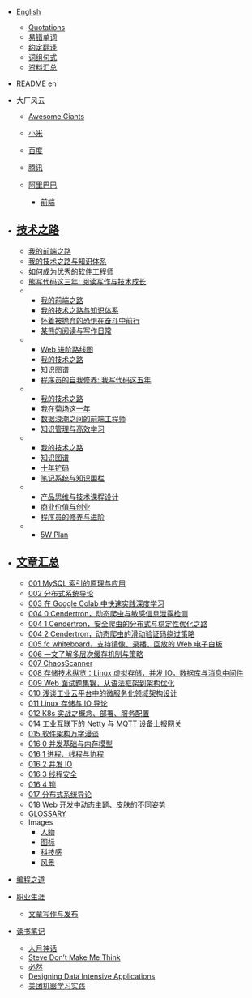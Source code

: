   - [English](/English/README.md)
    - [Quotations](/English/Quotations.md)
    - [易错单词](/English/易错单词.md)
    - [约定翻译](/English/约定翻译.md)
    - [词组句式](/English/词组句式.md)
    - [资料汇总](/English/资料汇总.md)
  - [README en](/README-en.md)
  - 大厂风云
    - [Awesome Giants](/大厂风云/Awesome-Giants.md)
    - [小米](/大厂风云/小米/README.md)
      
    - [百度](/大厂风云/百度/README.md)
      
    - [腾讯](/大厂风云/腾讯/README.md)
      
    - [阿里巴巴](/大厂风云/阿里巴巴/README.md)
      - [前端](/大厂风云/阿里巴巴/前端.md)
  - [技术之路](/技术之路/README.md)
    - 
      - [我的前端之路](/技术之路/2015/2015-我的前端之路.md)
      - [我的技术之路与知识体系](/技术之路/2015/2015-我的技术之路与知识体系.md)
      - [如何成为优秀的软件工程师](/技术之路/2015/如何成为优秀的软件工程师.md)
      - [熊写代码这三年: 阅读写作与技术成长](/技术之路/2015/熊写代码这三年:%20阅读写作与技术成长.md)
    - 
      - [我的前端之路](/技术之路/2016/2016-我的前端之路.md)
      - [我的技术之路与知识体系](/技术之路/2016/2016-我的技术之路与知识体系.md)
      - [怀着被抛弃的恐惧在奋斗中前行](/技术之路/2016/怀着被抛弃的恐惧在奋斗中前行.md)
      - [某熊的阅读与写作日常](/技术之路/2016/某熊的阅读与写作日常.md)
    - 
      - [Web 进阶路线图](/技术之路/2017/2017-Web%20进阶路线图.md)
      - [我的技术之路](/技术之路/2017/2017-我的技术之路.md)
      - [知识图谱](/技术之路/2017/2017-知识图谱.md)
      - [程序员的自我修养: 我写代码这五年](/技术之路/2017/程序员的自我修养:%20我写代码这五年.md)
    - 
      - [我的技术之路](/技术之路/2018/2018-我的技术之路.md)
      - [我在菊场这一年](/技术之路/2018/我在菊场这一年.md)
      - [数据浪潮之间的前端工程师](/技术之路/2018/数据浪潮之间的前端工程师.md)
      - [知识管理与高效学习](/技术之路/2018/知识管理与高效学习.md)
    - 
      - [我的技术之路](/技术之路/2019/2019-我的技术之路.md)
      - [知识图谱](/技术之路/2019/2019-知识图谱.md)
      - [十年铲码](/技术之路/2019/十年铲码.md)
      - [笔记系统与知识围栏](/技术之路/2019/笔记系统与知识围栏.md)
    - 
      - [产品思维与技术课程设计](/技术之路/2020/产品思维与技术课程设计.md)
      - [商业价值与创业](/技术之路/2020/商业价值与创业.md)
      - [程序员的修养与进阶](/技术之路/2020/程序员的修养与进阶.md)
    - 
      - [5W Plan](/技术之路/2021/5W%20Plan.md)
  - [文章汇总](/文章汇总/README.md)
    - 
      - [001 MySQL 索引的原理与应用](/文章汇总/2019/2019-001-MySQL%20索引的原理与应用.md)
      - [002 分布式系统导论](/文章汇总/2019/2019-002-分布式系统导论.md)
      - [003 在 Google Colab 中快速实践深度学习](/文章汇总/2019/2019-003-在%20Google%20Colab%20中快速实践深度学习.md)
      - [004 0 Cendertron，动态爬虫与敏感信息泄露检测](/文章汇总/2019/2019-004-0-Cendertron，动态爬虫与敏感信息泄露检测.md)
      - [004 1 Cendertron，安全爬虫的分布式与稳定性优化之路](/文章汇总/2019/2019-004-1-Cendertron，安全爬虫的分布式与稳定性优化之路.md)
      - [004 2 Cendertron，动态爬虫的滑动验证码绕过策略](/文章汇总/2019/2019-004-2-Cendertron，动态爬虫的滑动验证码绕过策略.md)
      - [005 fc whiteboard，支持镜像、录播、回放的 Web 电子白板](/文章汇总/2019/2019-005-fc-whiteboard，支持镜像、录播、回放的%20Web%20电子白板.md)
      - [006 一文了解多层次缓存机制与策略](/文章汇总/2019/2019-006-一文了解多层次缓存机制与策略.md)
      - [007 ChaosScanner](/文章汇总/2019/2019-007-ChaosScanner.md)
      - [008 存储技术纵览：Linux 虚拟存储，并发 IO，数据库与消息中间件](/文章汇总/2019/2019-008-存储技术纵览：Linux%20虚拟存储，并发%20IO，数据库与消息中间件.md)
      - [009 Web 面试题集锦，从语法框架到架构优化](/文章汇总/2019/2019-009-Web%20面试题集锦，从语法框架到架构优化.md)
      - [010 浅谈工业云平台中的微服务化领域架构设计](/文章汇总/2019/2019-010-浅谈工业云平台中的微服务化领域架构设计.md)
      - [011 Linux 存储与 IO 导论](/文章汇总/2019/2019-011-Linux%20存储与%20IO%20导论.md)
      - [012 K8s 实战之概念、部署、服务配置](/文章汇总/2019/2019-012-K8s%20实战之概念、部署、服务配置.md)
      - [014 工业互联下的 Netty 与 MQTT 设备上报网关](/文章汇总/2019/2019-014-工业互联下的%20Netty%20与%20MQTT%20设备上报网关.md)
      - [015 软件架构万字漫谈](/文章汇总/2019/2019-015-软件架构万字漫谈.md)
      - [016 0 并发基础与内存模型](/文章汇总/2019/2019-016-0-并发基础与内存模型.md)
      - [016 1 进程、线程与协程](/文章汇总/2019/2019-016-1-进程、线程与协程.md)
      - [016 2 并发 IO](/文章汇总/2019/2019-016-2-并发%20IO.md)
      - [016 3 线程安全](/文章汇总/2019/2019-016-3-线程安全.md)
      - [016 4 锁](/文章汇总/2019/2019-016-4-锁.md)
      - [017 分布式系统导论](/文章汇总/2019/2019-017-分布式系统导论.md)
      - [018 Web 开发中动态主题、皮肤的不同姿势](/文章汇总/2019/2019-018-Web%20开发中动态主题、皮肤的不同姿势.md)
    - [GLOSSARY](/文章汇总/GLOSSARY.md)
    - Images
      - [人物](/文章汇总/Images/人物.md)
      - [图标](/文章汇总/Images/图标.md)
      - [科技感](/文章汇总/Images/科技感.md)
      - [风景](/文章汇总/Images/风景.md)
  - [编程之道](/编程之道/README.md)
    
  - [职业生涯](/职业生涯/README.md)
    - [文章写作与发布](/职业生涯/文章写作与发布.md)
  - [读书笔记](/读书笔记/README.md)
    - [人月神话](/读书笔记/2003-人月神话.md)
    - [Steve Don’t Make Me Think](/读书笔记/2014-Steve-Don’t%20Make%20Me%20Think.md)
    - [必然](/读书笔记/2016-必然.md)
    - [Designing Data Intensive Applications](/读书笔记/2017-Designing%20Data%20Intensive%20Applications.md)
    - [美团机器学习实践](/读书笔记/2018-美团机器学习实践.md)